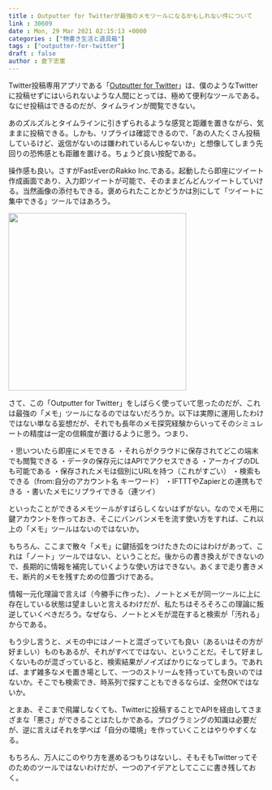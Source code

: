 ```yaml
---
title : Outputter for Twitterが最強のメモツールになるかもしれない件について
link : 30609
date : Mon, 29 Mar 2021 02:15:13 +0000
categories : ["物書き生活と道具箱"]
tags : ["outputter-for-twitter"]
draft : false
author : 倉下忠憲
---
```


Twitter投稿専用アプリである「<a href="https://apps.apple.com/jp/app/outputter-for-twitter/id1557607431">Outputter for Twitter</a>」は、僕のようなTwitterに投稿せずにはいられないような人間にとっては、極めて便利なツールである。なにせ投稿はできるのだが、タイムラインが閲覧できない。

あのズルズルとタイムラインに引きずられるような感覚と距離を置きながら、気ままに投稿できる。しかも、リプライは確認できるので、「あの人たくさん投稿しているけど、返信がないのは嫌われているんじゃないか」と想像してしまう先回りの恐怖感とも距離を置ける。ちょうど良い按配である。

操作感も良い。さすがFastEverのRakko Inc.である。起動したら即座にツイート作成画面であり、入力即ツイートが可能で、そのままどんどんツイートしていける。当然画像の添付もできる。褒められたことかどうかは別にして「ツイートに集中できる」ツールではあろう。

<a href="https://rashita.net/blog/?attachment_id=30610" rel="attachment wp-att-30610"><img src="https://rashita.net/blog/wp-content/uploads/2021/03/IMG_530745A10B53-1-700x1245.jpeg" alt="" width="350" class="alignnone size-large wp-image-30610" /></a>

さて、この「Outputter for Twitter」をしばらく使っていて思ったのだが、これは最強の「メモ」ツールになるのではないだろうか。以下は実際に運用したわけではない単なる妄想だが、それでも長年のメモ探究経験からいってそのシミュレートの精度は一定の信頼度が置けるように思う。つまり、

・思いついたら即座にメモできる
・それらがクラウドに保存されてどこの端末でも閲覧できる
・データの保存元にはAPIでアクセスできる
・アーカイブのDLも可能である
・保存されたメモは個別にURLを持つ（これがすごい）
・検索もできる（from:自分のアカウント名 キーワード）
・IFTTTやZapierとの連携もできる
・書いたメモにリプライできる（連ツイ）

といったことができるメモツールがすばらしくないはずがない。なのでメモ用に鍵アカウントを作っておき、そこにバンバンメモを流す使い方をすれば、これ以上の「メモ」ツールはないのではないか。

もちろん、ここまで散々「メモ」に鍵括弧をつけたきたのにはわけがあって、これは「ノート」ツールではない、ということだ。後からの書き換えができないので、長期的に情報を補完していくような使い方はできない。あくまで走り書きメモ、断片的メモを残すための位置づけである。

情報一元化理論で言えば（今勝手に作った）、ノートとメモが同一ツールに上に存在している状態は望ましいと言えるわけだが、私たちはそろそろこの理論に叛逆していくべきだろう。なぜなら、ノートとメモが混在すると検索が「汚れる」からである。

もう少し言うと、メモの中にはノートと混ざっていても良い（あるいはその方が好ましい）ものもあるが、それがすべてではない、ということだ。そして好ましくないものが混ざっていると、検索結果がノイズばかりになってしまう。であれば、まず雑多なメモ置き場として、一つのストリームを持っていても良いのではないか。そこでも検索でき、時系列で探すこともできるならば、全然OKではないか。

とまあ、そこまで飛躍しなくても、Twitterに投稿することでAPIを経由してさまざまな「悪さ」ができることはたしかである。プログラミングの知識は必要だが、逆に言えばそれを学べば「自分の環境」を作っていくことはやりやすくなる。

もちろん、万人にこのやり方を進めるつもりはないし、そもそもTwitterってそのためのツールではないわけだが、一つのアイデアとしてここに書き残しておく。

